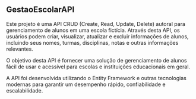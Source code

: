 ## GestaoEscolarAPI
Este projeto é uma API CRUD (Create, Read, Update, Delete) autoral para gerenciamento de alunos em uma escola fictícia. 
Através desta API, os usuários podem criar, visualizar, atualizar e excluir informações de alunos, incluindo seus nomes, 
turmas, disciplinas, notas e outras informações relevantes. 

O objetivo desta API é fornecer uma solução de gerenciamento de alunos fácil de usar e acessível para escolas e instituições educacionais em geral. 

A API foi desenvolvida utilizando o Entity Framework e outras tecnologias modernas para garantir um desempenho rápido, confiabilidade e escalabilidade.
